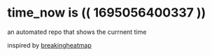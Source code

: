 # time_now is (( 1695056400337 ))

an automated repo that shows the currnent time

inspired by [breakingheatmap](https://github.com/breakingheatmap/breakingheatmap)